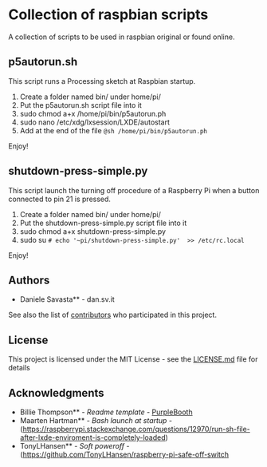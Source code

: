 # Collection of raspbian scripts
A collection of scripts to be used in raspbian original or found online.

## p5autorun.sh
This script runs a Processing sketch at Raspbian startup.

1. Create a folder named bin/ under home/pi/
2. Put the p5autorun.sh script file into it
3. sudo chmod a+x /home/pi/bin/p5autorun.ph
4. sudo nano /etc/xdg/lxsession/LXDE/autostart
5. Add at the end of the file
```@sh /home/pi/bin/p5autorun.ph```

Enjoy!

## shutdown-press-simple.py
This script launch the turning off procedure of a Raspberry Pi when a button connected to pin 21 is pressed.
1. Create a folder named bin/ under home/pi/
2. Put the shutdown-press-simple.py script file into it
3. sudo chmod a+x shutdown-press-simple.py
4. sudo su
   ```# echo '~pi/shutdown-press-simple.py'  >> /etc/rc.local```
   
Enjoy!

## Authors
* Daniele Savasta** - dan.sv.it

See also the list of [contributors](https://github.com/your/project/contributors) who participated in this project.

## License

This project is licensed under the MIT License - see the [LICENSE.md](LICENSE.md) file for details

## Acknowledgments

* Billie Thompson** - *Readme template* - [PurpleBooth](https://github.com/PurpleBooth)
* Maarten Hartman** - *Bash launch at startup* - (https://raspberrypi.stackexchange.com/questions/12970/run-sh-file-after-lxde-enviroment-is-completely-loaded)
* TonyLHansen** - *Soft poweroff* - (https://github.com/TonyLHansen/raspberry-pi-safe-off-switch
